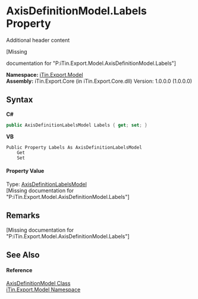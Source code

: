 # AxisDefinitionModel.Labels Property 
Additional header content 

\[Missing <summary> documentation for "P:iTin.Export.Model.AxisDefinitionModel.Labels"\]

**Namespace:**&nbsp;<a href="ef57ffcc-e95e-b212-5a46-9aa6f5a3511f">iTin.Export.Model</a><br />**Assembly:**&nbsp;iTin.Export.Core (in iTin.Export.Core.dll) Version: 1.0.0.0 (1.0.0.0)

## Syntax

**C#**<br />
``` C#
public AxisDefinitionLabelsModel Labels { get; set; }
```

**VB**<br />
``` VB
Public Property Labels As AxisDefinitionLabelsModel
	Get
	Set
```


#### Property Value
Type: <a href="01baa1cf-fe80-d665-0a49-2a681d59453f">AxisDefinitionLabelsModel</a><br />\[Missing <value> documentation for "P:iTin.Export.Model.AxisDefinitionModel.Labels"\]

## Remarks
\[Missing <remarks> documentation for "P:iTin.Export.Model.AxisDefinitionModel.Labels"\]

## See Also


#### Reference
<a href="e024e6f0-d771-be00-2a14-5c25143a0810">AxisDefinitionModel Class</a><br /><a href="ef57ffcc-e95e-b212-5a46-9aa6f5a3511f">iTin.Export.Model Namespace</a><br />